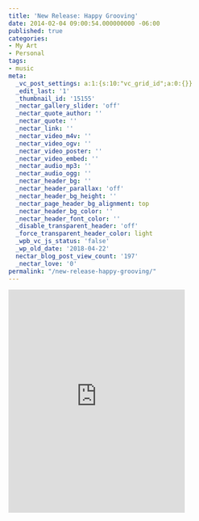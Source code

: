 ```yaml
---
title: 'New Release: Happy Grooving'
date: 2014-02-04 09:00:54.000000000 -06:00
published: true
categories:
- My Art
- Personal
tags:
- music
meta:
  _vc_post_settings: a:1:{s:10:"vc_grid_id";a:0:{}}
  _edit_last: '1'
  _thumbnail_id: '15155'
  _nectar_gallery_slider: 'off'
  _nectar_quote_author: ''
  _nectar_quote: ''
  _nectar_link: ''
  _nectar_video_m4v: ''
  _nectar_video_ogv: ''
  _nectar_video_poster: ''
  _nectar_video_embed: ''
  _nectar_audio_mp3: ''
  _nectar_audio_ogg: ''
  _nectar_header_bg: ''
  _nectar_header_parallax: 'off'
  _nectar_header_bg_height: ''
  _nectar_page_header_bg_alignment: top
  _nectar_header_bg_color: ''
  _nectar_header_font_color: ''
  _disable_transparent_header: 'off'
  _force_transparent_header_color: light
  _wpb_vc_js_status: 'false'
  _wp_old_date: '2018-04-22'
  nectar_blog_post_view_count: '197'
  _nectar_love: '0'
permalink: "/new-release-happy-grooving/"
---
```

<p><iframe style="border: 0; width: 350px; height: 442px;" src="https://bandcamp.com/EmbeddedPlayer/track=2668010040/size=large/bgcol=ffffff/linkcol=0687f5/tracklist=false/transparent=true/" seamless><a href="http://chr1stopher.bandcamp.com/track/happy-grooving">Happy Grooving by Chr1stoher</a></iframe></p>
